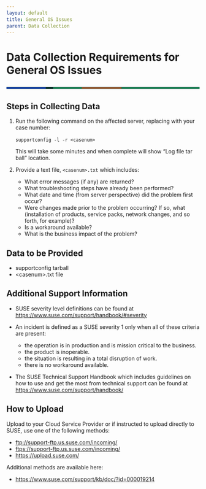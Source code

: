 ```yaml
---
layout: default
title: General OS Issues
parent: Data Collection
---
```


# Data Collection Requirements for General OS Issues

<img width="997" src="https://raw.githubusercontent.com/suse/premium-support/main/assets/images/lines.png">

## Steps in Collecting Data

1. Run the following command on the affected server, replacing <casenum> with your case number:

   `supportconfig -l -r <casenum>`

   This will take some minutes and when complete will show “Log file tar ball” location.

2. Provide a text file, `<casenum>.txt` which includes:
   - What error messages (if any) are returned?
   - What troubleshooting steps have already been performed?
   - What date and time (from server perspective) did the problem first occur?
   - Were changes made prior to the problem occurring? If so, what (installation of products, service packs, network changes, and so forth, for example)?
   - Is a workaround available?
   - What is the business impact of the problem?

## Data to be Provided

- supportconfig tarball
- &lt;casenum&gt;.txt file

## Additional Support Information

- SUSE severity level definitions can be found at <https://www.suse.com/support/handbook/#severity>
- An incident is defined as a SUSE severity 1 only when all of these criteria are present:
  - the operation is in production and is mission critical to the business.
  - the product is inoperable.
  - the situation is resulting in a total disruption of work.
  - there is no workaround available.

- The SUSE Technical Support Handbook which includes guidelines on how to use and get the most from technical support can be found at <https://www.suse.com/support/handbook/>

## How to Upload

Upload to your Cloud Service Provider or if instructed to upload directly to SUSE, use one of the following methods:

- <ftp://support-ftp.us.suse.com/incoming/>
- <ftps://support-ftp.us.suse.com/incoming/>
- <https://upload.suse.com/>
  
Additional methods are available here:

- <https://www.suse.com/support/kb/doc/?id=000019214>
